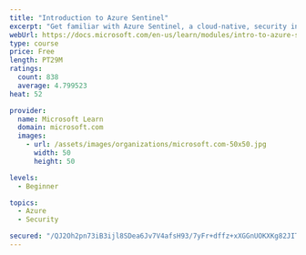 ```yaml
---
title: "Introduction to Azure Sentinel"
excerpt: "Get familiar with Azure Sentinel, a cloud-native, security information and event management (SIEM) service."
webUrl: https://docs.microsoft.com/en-us/learn/modules/intro-to-azure-sentinel/
type: course
price: Free
length: PT29M
ratings:
  count: 838
  average: 4.799523
heat: 52

provider:
  name: Microsoft Learn
  domain: microsoft.com
  images:
    - url: /assets/images/organizations/microsoft.com-50x50.jpg
      width: 50
      height: 50

levels:
  - Beginner

topics:
  - Azure
  - Security

secured: "/QJ2Oh2pn73iB3ijl8SDea6Jv7V4afsH93/7yFr+dffz+xXGGnUOKXKg82JITFqbf867Vb5lgCFey7LnJ13oH9avd1hvEo8NAtsPOwW3qWHfr2V4x2DitMW6vaNHIqV5LPbkcD38eeUF4KDKAyJZ58MCQMl/DSEX6oMikGjmP8s+UVDGinfhnDEzr3UZjlnKBEmykCY0AU8piexhGR1leeLZy7U22jE8sglXngo0ArCWVJ49vF3R7+AelALLngI05Jjb63zf1DJ85qO7CGfgclV4CQwmFnYGBiG+BD5cJ8+buej1t06LOYwi8lHtKt0L/jCwqycly4Wwekkx3sEsvUoVZaAbYw1mzW2Wy2mDWAVAZosDIIh/D/hhlu8pq6Ju/OciTJ6crJNhklmASXLuw+1XZxlH/8BCaEqb0gG5gn0=;0CfSfDCLr0WVbmxfcmaKRQ=="
---
```


